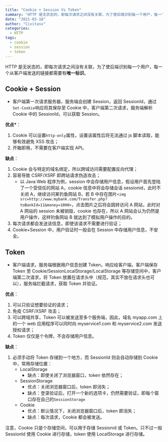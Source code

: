 ```yaml
---
title: "Cookie + Session Vs Token"
summary: "HTTP 是无状态的，即每次请求之间没有关联，为了使后端识别每一个用户，每一个从客户端发送的链接都需要有唯一标识"
date: "2021-03-18"
author: "Civitasv"
categories:
  - HTTP 
tags:
  - cookie
  - session
  - token
---
```


HTTP 是无状态的，即每次请求之间没有关联，为了使后端识别每一个用户，每一个从客户端发送的链接都需要有**唯一标识**。

## Cookie + Session

- 客户端第一次请求服务器，服务端会创建 Session，返回 SessionId，通过`Set-Cookie`响应将其保存至 Cookie 中，客户端第二次请求，服务端解析 Cookie 中的 SessionId，可以获取 Session。

**优点\***：

1. Cookie 可以设置`http-only`属性，设置该属性后将无法通过 js 脚本读取，能够有效避免 XSS 攻击；
2. 开箱即用，不需要在客户端实现 API。

**缺点**：

1. Cookie 会与特定的域名绑定，所以跨域访问需要配置反向代理；
2. 容易导致 CSRF/XSRF 即跨站请求伪造攻击；
   - 以 Java Web 程序为例，session 中会存储用户信息，假设用户首先登陆了一个受信任的网站 A，cookie 信息中将会存储会话 sessionid，此时不关闭 A，继续访问某钓鱼网站 B，若 B 中存在图片`<img src=http://www.mybank.com/Transfer.php?toBankId=11&money=1000>`，点击图片之后将会跳转访问 A 网站，此时对 A 网站的 session 未被销毁，cookie 也存在，所以 A 网站会认为仍然是用户操作，这样钓鱼网站 B 就达到了模拟用户操作的目的。
3. 每次请求都会发送该信息，即使该请求不需要进行验证；
4. Cookie+Session 中，用户验证时一般会在 Session 中存储用户信息，不安全。

## Token

- 客户端请求，服务端根据用户信息创建 Token，响应给客户端，客户端保存 Token 至 Cookie/SessionLocalStorage/LocalStorage 等存储空间中，客户端第二次请求，将 Token 放置在请求头中（规范，其实不放在请求头也可以），服务端拦截请求，获取 Token 并验证。

**优点**：

1. 可以只验证想要验证的请求；
2. 免疫 CSRF/XSRF 攻击；
3. 可以跨域共享，Token 可以被发送至多个服务端，因此，域名 myapp.com 上的一个 web 应用程序可以同时向 myservice1.com 和 myservice2.com 发送授权请求；
4. Token 仅仅是个令牌，不会存储用户信息。

**缺点**：

1. 必须手动将 Token 存储到一个地方，而 SessionId 则会自动存储到 Cookie 中，常用存储位置：
   - LocalStorage
     - 缺点：即使关闭了浏览器窗口，token 依然存在；
   - SessionStorage
     - 优点：关闭浏览器窗口后，token 即消失；
     - 缺点：登录验证后，打开一个新的选项卡，仍然需要验证，即每个窗口存在自己的`SessionStorage`
   - Cookie
     - 优点：默认情况下，关闭浏览器窗口后，token 即消失；
     - 缺点：每次请求，Cookie 都会被发送。

注意，Cookie 只是个存储空间，可以用于存储 Sessionid 或 Token。只不过一般 SessionId 使用 Cookie 进行存储，token 使用 LocalStorage 进行存储。

